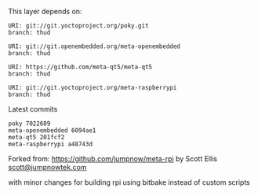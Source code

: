 This layer depends on:

    URI: git://git.yoctoproject.org/poky.git
    branch: thud

    URI: git://git.openembedded.org/meta-openembedded
    branch: thud

    URI: https://github.com/meta-qt5/meta-qt5
    branch: thud

    URI: git://git.yoctoproject.org/meta-raspberrypi
    branch: thud

Latest commits

    poky 7022689
    meta-openembedded 6094ae1
    meta-qt5 201fcf2
    meta-raspberrypi a48743d

Forked from: 
https://github.com/jumpnow/meta-rpi
by Scott Ellis <scott@jumpnowtek.com>

with minor changes for building rpi using bitbake instead of custom scripts
 
